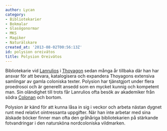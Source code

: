 ```yaml
---
author: Lycan
category:
- Bibliotekarier
- Bokmalar
- Glasögonormar
- MKS
- Magiker
- Naturälskare
created_at: '2013-08-02T00:56:13Z'
id: polysion oreivátos
title: Polysion Oreivátos
---
```

Bibliotekarie vid [Lanrulios] i [Thoyagon] sedan många år tillbaka där han har ansvar för att bevara, katalogisera och expandera Thoyagons extensiva samlingar av gamla coloniska texter. Polysion har tjänstgjort under flera proedrosoi och är generellt ansedd som en mycket kunnig och kompetent man. Sin oländighet till trots får Lanrulios ofta besök av akademiker från södra [Colonan] och bortom.

Polysion är känd för att kunna låsa in sig i veckor och arbeta nästan dygnet runt med relativt ointressanta uppgifter. När han inte arbetar med sina älskade böcker finner man ofta den gråhåriga bibliotekarien på stärkande fotvandringar i den natursköna nordcoloniska vildmarken.

  [Lanrulios]: Lanrulios
  [Thoyagon]: Thoyagon
  [Colonan]: Colonan